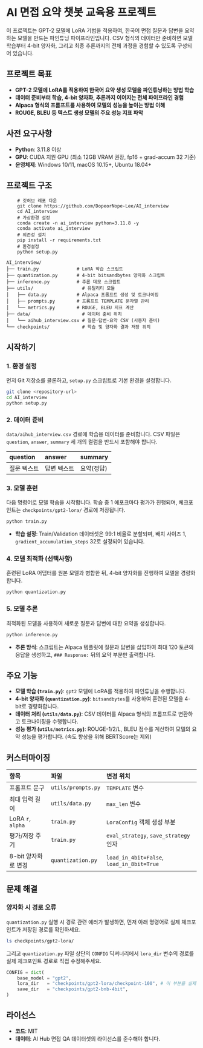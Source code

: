 # AI 면접 요약 챗봇 교육용 프로젝트

이 프로젝트는 GPT-2 모델에 LoRA 기법을 적용하여, 한국어 면접 질문과 답변을 요약하는 모델을 만드는 파인튜닝 파이프라인입니다. CSV 형식의 데이터만 준비하면 모델 학습부터 4-bit 양자화, 그리고 최종 추론까지의 전체 과정을 경험할 수 있도록 구성되어 있습니다.

## 프로젝트 목표

-   **GPT-2 모델에 LoRA를 적용하여 한국어 요약 생성 모델을 파인튜닝하는 방법 학습**
-   **데이터 준비부터 학습, 4-bit 양자화, 추론까지 이어지는 전체 파이프라인 경험**
-   **Alpaca 형식의 프롬프트를 사용하여 모델의 성능을 높이는 방법 이해**
-   **ROUGE, BLEU 등 텍스트 생성 모델의 주요 성능 지표 파악**

## 사전 요구사항

-   **Python**: 3.11.8 이상
-   **GPU**: CUDA 지원 GPU (최소 12GB VRAM 권장, fp16 + grad-accum 32 기준)
-   **운영체제**: Windows 10/11, macOS 10.15+, Ubuntu 18.04+

## 프로젝트 구조

```
    # 깃허브 레포 다운
    git clone https://github.com/DopeorNope-Lee/AI_interview
    cd AI_interview
    # 가상환경 설정
    conda create -n ai_interview python=3.11.8 -y
    conda activate ai_interview
    # 의존성 설치
    pip install -r requirements.txt
    # 환경설정
    python setup.py
```

```text
AI_interview/
├── train.py              # LoRA 학습 스크립트
├── quantization.py       # 4-bit bitsandbytes 양자화 스크립트
├── inference.py          # 추론 데모 스크립트
├── utils/                  # 유틸리티 모듈
│   ├── data.py           # Alpaca 프롬프트 생성 및 토크나이징
│   ├── prompts.py        # 프롬프트 TEMPLATE 문자열 관리
│   └── metrics.py        # ROUGE, BLEU 지표 계산
├── data/                   # 데이터 준비 위치
│   └── aihub_interview.csv # 질문·답변·요약 CSV (사용자 준비)
└── checkpoints/            # 학습 및 양자화 결과 저장 위치
```

## 시작하기

### 1. 환경 설정

먼저 Git 저장소를 클론하고, `setup.py` 스크립트로 기본 환경을 설정합니다.

```bash
git clone <repository-url>
cd AI_interview
python setup.py
```

### 2. 데이터 준비

`data/aihub_interview.csv` 경로에 학습용 데이터를 준비합니다. CSV 파일은 `question`, `answer`, `summary` 세 개의 컬럼을 반드시 포함해야 합니다.

| question    | answer      | summary      |
| :---------- | :---------- | :----------- |
| 질문 텍스트 | 답변 텍스트 | 요약(정답)   |

### 3. 모델 훈련

다음 명령어로 모델 학습을 시작합니다. 학습 중 1 에포크마다 평가가 진행되며, 체크포인트는 `checkpoints/gpt2-lora/` 경로에 저장됩니다.

```bash
python train.py
```

-   **학습 설정**: Train/Validation 데이터셋은 99:1 비율로 분할되며, 배치 사이즈 1, `gradient_accumulation_steps` 32로 설정되어 있습니다.

### 4. 모델 최적화 (선택사항)

훈련된 LoRA 어댑터를 원본 모델과 병합한 뒤, 4-bit 양자화를 진행하여 모델을 경량화합니다.

```bash
python quantization.py
```

### 5. 모델 추론

최적화된 모델을 사용하여 새로운 질문과 답변에 대한 요약을 생성합니다.

```bash
python inference.py
```
-   **추론 방식**: 스크립트는 Alpaca 템플릿에 질문과 답변을 삽입하여 최대 120 토큰의 응답을 생성하고, `### Response:` 뒤의 요약 부분만 출력합니다.

## 주요 기능

-   **모델 학습 (`train.py`)**: `gpt2` 모델에 LoRA를 적용하여 파인튜닝을 수행합니다.
-   **4-bit 양자화 (`quantization.py`)**: `bitsandbytes`를 사용하여 훈련된 모델을 4-bit로 경량화합니다.
-   **데이터 처리 (`utils/data.py`)**: CSV 데이터를 Alpaca 형식의 프롬프트로 변환하고 토크나이징을 수행합니다.
-   **성능 평가 (`utils/metrics.py`)**: ROUGE-1/2/L, BLEU 점수를 계산하여 모델의 요약 성능을 평가합니다. (속도 향상을 위해 BERTScore는 제외)

## 커스터마이징

| 항목                 | 파일                 | 변경 위치                          |
| :------------------- | :------------------- | :--------------------------------- |
| 프롬프트 문구        | `utils/prompts.py`   | `TEMPLATE` 변수                    |
| 최대 입력 길이       | `utils/data.py`      | `max_len` 변수                     |
| LoRA `r`, `alpha`      | `train.py`           | `LoraConfig` 객체 생성 부분        |
| 평가/저장 주기       | `train.py`           | `eval_strategy`, `save_strategy` 인자 |
| 8-bit 양자화로 변경  | `quantization.py`    | `load_in_4bit=False`, `load_in_8bit=True` |

## 문제 해결

### 양자화 시 경로 오류

`quantization.py` 실행 시 경로 관련 에러가 발생하면, 먼저 아래 명령어로 실제 체크포인트가 저장된 경로를 확인하세요.

```bash
ls checkpoints/gpt2-lora/
```

그리고 `quantization.py` 파일 상단의 `CONFIG` 딕셔너리에서 `lora_dir` 변수의 경로를 실제 체크포인트 경로로 직접 수정해주세요.

```python
CONFIG = dict(
    base_model = "gpt2",
    lora_dir   = "checkpoints/gpt2-lora/checkpoint-100", # 이 부분을 실제 경로로 수정!
    save_dir   = "checkpoints/gpt2-bnb-4bit",
)
```

## 라이선스

-   **코드**: MIT
-   **데이터**: AI Hub 면접 QA 데이터셋의 라이선스를 준수해야 합니다.

